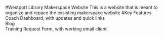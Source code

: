 #Westport Library Makerspace Website
This is a website that is meant to organize and repace the exsisting makerspace website
#Key Features
Coach Dashboard, with updates and quick links   
Blog   
Training Request Form, with working email client
